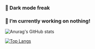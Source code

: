### 💫 Dark mode freak
### 🔭 I’m currently working on nothing!
<!--
**Blunf/Blunf** is a ✨ _special_ ✨ repository because its `README.md` (this file) appears on your GitHub profile.

Here are some ideas to get you started:

### 🔭 I’m currently working on ...
- 🌱 I’m currently learning ...
- 👯 I’m looking to collaborate on ...
- 🤔 I’m looking for help with ...
- 💬 Ask me about ...
- 📫 How to reach me: ...
- 😄 Pronouns: ...
- ⚡ Fun fact: ...
-->
![Anurag's GitHub stats](https://github-readme-stats.vercel.app/api?username=Blunf&show_icons=true&theme=blueberry)

[![Top Langs](https://github-readme-stats.vercel.app/api/top-langs/?username=Blunf&layout=compact&langs_count=4&theme=blueberry)](https://github.com/anuraghazra/github-readme-stats)

